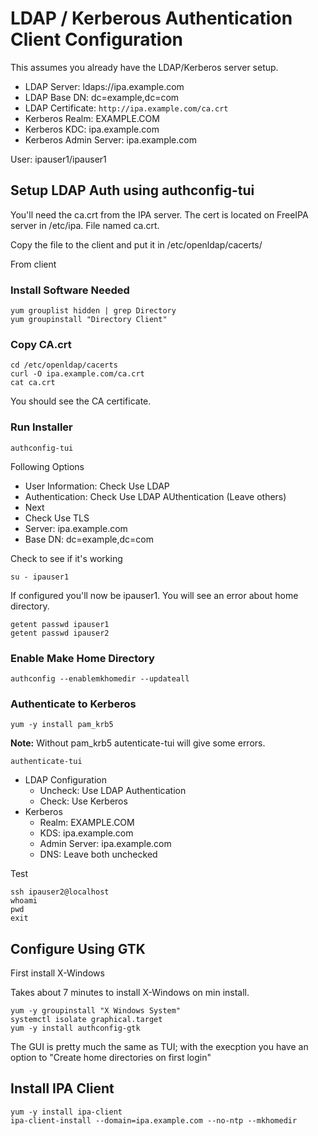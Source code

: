 # LDAP / Kerberous Authentication Client Configuration

This assumes you already have the LDAP/Kerberos server setup.

- LDAP Server: ldaps://ipa.example.com
- LDAP Base DN: dc=example,dc=com
- LDAP Certificate:  `http://ipa.example.com/ca.crt`
- Kerberos Realm: EXAMPLE.COM
- Kerberos KDC: ipa.example.com
- Kerberos Admin Server: ipa.example.com

User: ipauser1/ipauser1


## Setup LDAP Auth using authconfig-tui

You'll need the ca.crt from the IPA server.  The cert is located on FreeIPA server in /etc/ipa.  File named ca.crt.

Copy the file to the client and put it in /etc/openldap/cacerts/

From client 

### Install Software Needed
```
yum grouplist hidden | grep Directory
yum groupinstall "Directory Client"
```

### Copy CA.crt

```
cd /etc/openldap/cacerts
curl -O ipa.example.com/ca.crt
cat ca.crt
```

You should see the CA certificate.

### Run Installer 

```
authconfig-tui 
```

Following Options
- User Information: Check Use LDAP
- Authentication: Check Use LDAP AUthentication (Leave others)
- Next
- Check Use TLS
- Server: ipa.example.com
- Base DN: dc=example,dc=com


Check to see if it's working

```
su - ipauser1
```

If configured you'll now be ipauser1.  You will see an error about home directory. 

```
getent passwd ipauser1
getent passwd ipauser2
```

### Enable Make Home Directory

```
authconfig --enablemkhomedir --updateall
```

### Authenticate to Kerberos

```
yum -y install pam_krb5
```

**Note:** Without pam_krb5 autenticate-tui will give some errors.

```
authenticate-tui
```

- LDAP Configuration 
  - Uncheck: Use LDAP Authentication 
  - Check: Use Kerberos
- Kerberos
  - Realm: EXAMPLE.COM
  - KDS: ipa.example.com
  - Admin Server: ipa.example.com
  - DNS: Leave both unchecked

Test
```
ssh ipauser2@localhost
whoami
pwd
exit
```

## Configure Using GTK

First install X-Windows

Takes about 7 minutes to install X-Windows on min install.

```
yum -y groupinstall "X Windows System"
systemctl isolate graphical.target
yum -y install authconfig-gtk
```

The GUI is pretty much the same as TUI; with the execption you have an option to "Create home directories on first login"

## Install IPA Client

```
yum -y install ipa-client
ipa-client-install --domain=ipa.example.com --no-ntp --mkhomedir
```






